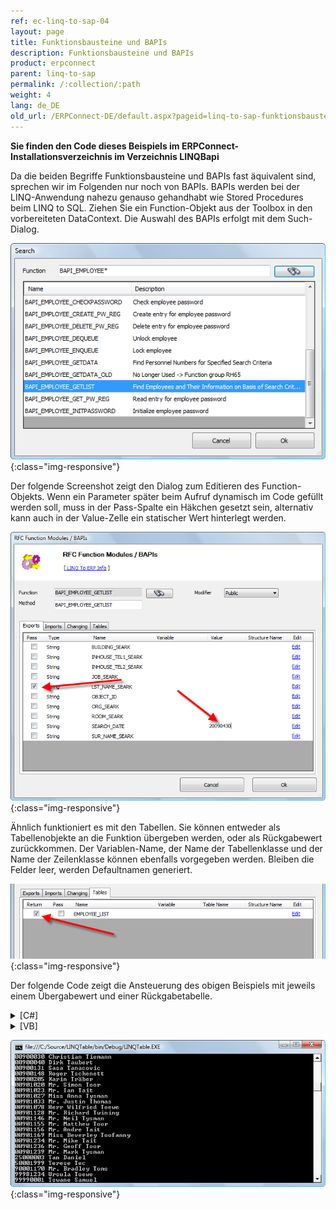 ```yaml
---
ref: ec-linq-to-sap-04
layout: page
title: Funktionsbausteine und BAPIs
description: Funktionsbausteine und BAPIs
product: erpconnect
parent: linq-to-sap
permalink: /:collection/:path
weight: 4
lang: de_DE
old_url: /ERPConnect-DE/default.aspx?pageid=linq-to-sap-funktionsbausteine-und-bapis
---
```


**Sie finden den Code dieses Beispiels im ERPConnect-Installationsverzeichnis im Verzeichnis LINQBapi** 

Da die beiden Begriffe Funktionsbausteine und BAPIs fast äquivalent sind, sprechen wir im Folgenden nur noch von BAPIs. BAPIs werden bei der LINQ-Anwendung nahezu genauso gehandhabt wie Stored Procedures beim LINQ to SQL. Ziehen Sie ein Function-Objekt aus der Toolbox in den vorbereiteten DataContext. Die Auswahl des BAPIs erfolgt mit dem Such-Dialog.

![LINQToERP-Function-Modules-001](/img/content/LINQToERP-Function-Modules-001.png){:class="img-responsive"}

Der folgende Screenshot zeigt den Dialog zum Editieren des Function-Objekts. Wenn ein Parameter später beim Aufruf dynamisch im Code gefüllt werden soll, muss in der Pass-Spalte ein Häkchen gesetzt sein, alternativ kann auch in der Value-Zelle ein statischer Wert hinterlegt werden.

![LINQToERP-Function-Modules-002](/img/content/LINQToERP-Function-Modules-002.png){:class="img-responsive"}

Ähnlich funktioniert es mit den Tabellen. Sie können entweder als Tabellenobjekte an die Funktion übergeben werden, oder als Rückgabewert zurückkommen. Der Variablen-Name, der Name der Tabellenklasse und der Name der Zeilenklasse können ebenfalls vorgegeben werden. Bleiben die Felder leer, werden Defaultnamen generiert. 

![LINQToERP-Function-Modules-003](/img/content/LINQToERP-Function-Modules-003.png){:class="img-responsive"}

Der folgende Code zeigt die Ansteuerung des obigen Beispiels mit jeweils einem Übergabewert und einer Rückgabetabelle. 

<details>
<summary>[C#]</summary>
{% highlight csharp %}
SAPContext sc = new SAPContext("TestUser","SECRET01");
var MyEmpls = sc.BAPI_EMPLOYEE_GETLIST("T*"); 
foreach (var Empl in MyEmpls) 
   Console.WriteLine(Empl.PERNR + " " + Empl.ENAME); 
Console.ReadLine();
{% endhighlight %}
</details>

<details>
<summary>[VB]</summary>
{% highlight visualbasic %}
Dim sc As New LINQTable.SAPContext("TestUser", "SECRET01") 
  
Dim MyEmpls = From t In sc.BAPI_EMPLOYEE_GETLIST("T*") Select t 
  
For Each Empl In MyEmpls 
   Console.WriteLine(Empl.PERNR & " " & Empl.ENAME) 
Next 
  
Console.ReadLine()
{% endhighlight %}
</details>

![LINQToERP-Function-Modules-004](/img/content/LINQToERP-Function-Modules-004.png){:class="img-responsive"}
